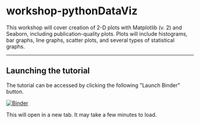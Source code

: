 # workshop-pythonDataViz

This workshop will cover creation of 2-D plots with Matplotlib (v. 2) and Seaborn, including publication-quality plots. Plots will include histograms, bar graphs, line graphs, scatter plots, and several types of statistical graphs.

---

## Launching the tutorial

The tutorial can be accessed by clicking the following "Launch Binder" button.

[![Binder](https://mybinder.org/badge.svg)](https://mybinder.org/v2/gh/uvasomrc/workshop-pythonDataViz/master?filepath=python-DataViz.ipynb)

This will open in a new tab. It may take a few minutes to load.
